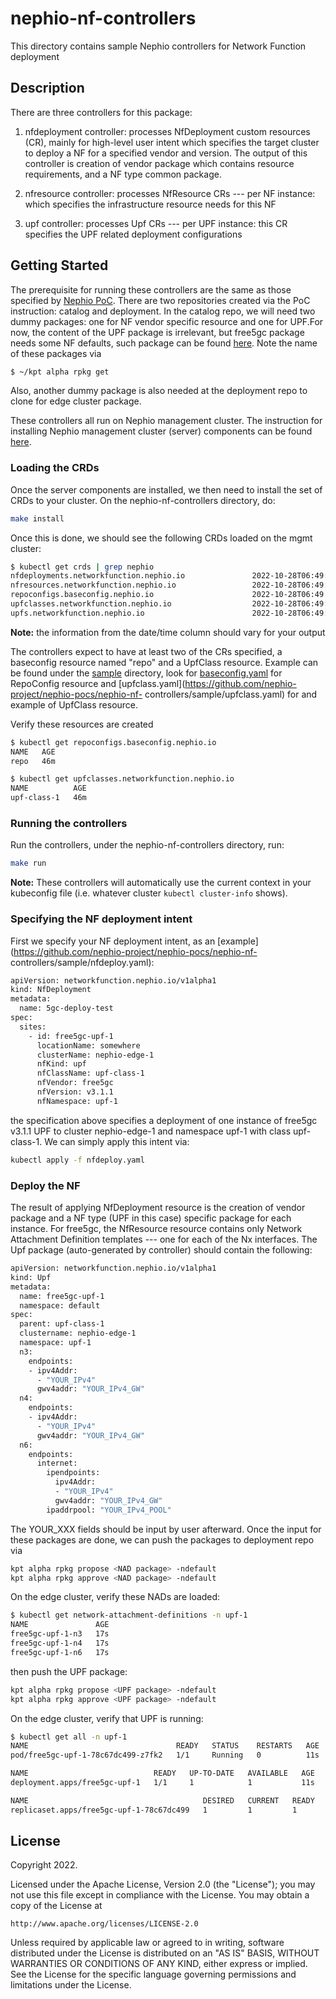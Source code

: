 # nephio-nf-controllers
This directory contains sample Nephio controllers for Network Function deployment

## Description
There are three controllers for this package:

1. nfdeployment controller: processes NfDeployment custom resources (CR), mainly for high-level user intent which specifies the target cluster to deploy a NF for a specified vendor and version. The output of this controller is creation of vendor package which contains resource requirements, and a NF type common package.

2. nfresource controller: processes NfResource CRs --- per NF instance: which specifies the infrastructure resource needs for this NF

3. upf controller: processes Upf CRs --- per UPF instance: this CR specifies the UPF related deployment configurations

## Getting Started
The prerequisite for running these controllers are the same as those specified by [Nephio PoC](https://github.com/nephio-project/nephio-poc#installation-overview). There are two repositories created via the PoC instruction: catalog and deployment. In the catalog repo, we will need two dummy packages: one for NF vendor specific resource and one for UPF.For now, the content of the UPF package is irrelevant, but free5gc package needs some NF defaults, such package can be found
[here](https://github.com/s3wong/nephio-test-catalog/tree/drafts/nephio-free5gc-upf/v1/nephio-free5gc-upf). Note the name of these packages via
```sh
$ ~/kpt alpha rpkg get
```
Also, another dummy package is also needed at the deployment repo to clone for edge cluster package.

These controllers all run on Nephio management cluster. The instruction for installing Nephio management cluster (server) components can be found [here](https://github.com/nephio-project/nephio-poc#installing-the-server-components).

### Loading the CRDs
Once the server components are installed, we then need to install the set of CRDs to your cluster. On the nephio-nf-controllers directory, do:
```sh
make install
```
Once this is done, we should see the following CRDs loaded on the mgmt cluster:
```sh
$ kubectl get crds | grep nephio
nfdeployments.networkfunction.nephio.io               2022-10-28T06:49:20Z
nfresources.networkfunction.nephio.io                 2022-10-28T06:49:21Z
repoconfigs.baseconfig.nephio.io                      2022-10-28T06:49:21Z
upfclasses.networkfunction.nephio.io                  2022-10-28T06:49:21Z
upfs.networkfunction.nephio.io                        2022-10-28T06:49:22Z
```
**Note:** the information from the date/time column should vary for your output

The controllers expect to have at least two of the CRs specified, a baseconfig resource named "repo" and a UpfClass resource. Example can be found under the [sample](https://github.com/nephio-project/nephio-pocs/nephio-nf-controllers/sample) directory, look for [baseconfig.yaml](https://github.com/nephio-project/nephio-pocs/nephio-nf-controllers/sample/baseconfig.yaml) for RepoConfig resource and [upfclass.yaml](https://github.com/nephio-project/nephio-pocs/nephio-nf-
controllers/sample/upfclass.yaml) for and example of UpfClass resource.

Verify these resources are created
```sh
$ kubectl get repoconfigs.baseconfig.nephio.io
NAME   AGE
repo   46m

$ kubectl get upfclasses.networkfunction.nephio.io
NAME          AGE
upf-class-1   46m
```

### Running the controllers
Run the controllers, under the nephio-nf-controllers directory, run:

```sh
make run
```
**Note:** These controllers will automatically use the current context in your kubeconfig file (i.e. whatever cluster `kubectl cluster-info` shows).

### Specifying the NF deployment intent
First we specify your NF deployment intent, as an [example](https://github.com/nephio-project/nephio-pocs/nephio-nf- controllers/sample/nfdeploy.yaml):

```sh
apiVersion: networkfunction.nephio.io/v1alpha1
kind: NfDeployment
metadata:
  name: 5gc-deploy-test
spec:
  sites:
    - id: free5gc-upf-1
      locationName: somewhere
      clusterName: nephio-edge-1
      nfKind: upf
      nfClassName: upf-class-1
      nfVendor: free5gc
      nfVersion: v3.1.1
      nfNamespace: upf-1
```

the specification above specifies a deployment of one instance of free5gc v3.1.1 UPF to cluster nephio-edge-1 and namespace upf-1  with class upf-class-1. We can simply apply this intent via:

```sh
kubectl apply -f nfdeploy.yaml
```

### Deploy the NF
The result of applying NfDeployment resource is the creation of vendor package and a NF type (UPF in this case) specific package for each instance. For free5gc, the NfResource resource contains only Network Attachment Definition templates --- one for each of the Nx interfaces. The Upf package (auto-generated by controller) should contain the following:

```sh
apiVersion: networkfunction.nephio.io/v1alpha1
kind: Upf
metadata:
  name: free5gc-upf-1
  namespace: default
spec:
  parent: upf-class-1
  clustername: nephio-edge-1
  namespace: upf-1
  n3:
    endpoints:
    - ipv4Addr:
      - "YOUR_IPv4"
      gwv4addr: "YOUR_IPv4_GW"
  n4:
    endpoints:
    - ipv4Addr:
      - "YOUR_IPv4"
      gwv4addr: "YOUR_IPv4_GW"
  n6:
    endpoints:
      internet:
        ipendpoints:
          ipv4Addr:
          - "YOUR_IPv4"
          gwv4addr: "YOUR_IPv4_GW"
        ipaddrpool: "YOUR_IPv4_POOL"
```

The YOUR_XXX fields should be input by user afterward. Once the input for these packages are done, we can push the packages to deployment repo via

```sh
kpt alpha rpkg propose <NAD package> -ndefault
kpt alpha rpkg approve <NAD package> -ndefault
```

On the edge cluster, verify these NADs are loaded:

```sh
$ kubectl get network-attachment-definitions -n upf-1
NAME               AGE
free5gc-upf-1-n3   17s
free5gc-upf-1-n4   17s
free5gc-upf-1-n6   17s
```

then push the UPF package:

```sh
kpt alpha rpkg propose <UPF package> -ndefault
kpt alpha rpkg approve <UPF package> -ndefault
```

On the edge cluster, verify that UPF is running:

```sh
$ kubectl get all -n upf-1
NAME                                 READY   STATUS    RESTARTS   AGE
pod/free5gc-upf-1-78c67dc499-z7fk2   1/1     Running   0          11s

NAME                            READY   UP-TO-DATE   AVAILABLE   AGE
deployment.apps/free5gc-upf-1   1/1     1            1           11s

NAME                                       DESIRED   CURRENT   READY   AGE
replicaset.apps/free5gc-upf-1-78c67dc499   1         1         1       11s
```

## License

Copyright 2022.

Licensed under the Apache License, Version 2.0 (the "License");
you may not use this file except in compliance with the License.
You may obtain a copy of the License at

    http://www.apache.org/licenses/LICENSE-2.0

Unless required by applicable law or agreed to in writing, software
distributed under the License is distributed on an "AS IS" BASIS,
WITHOUT WARRANTIES OR CONDITIONS OF ANY KIND, either express or implied.
See the License for the specific language governing permissions and
limitations under the License.

